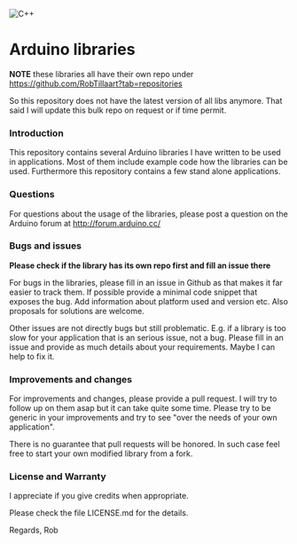 ![C++](https://img.shields.io/badge/C++-Arduino-009988.svg?style=for-the-badge/&logo=c%2B%2B&logoColor=009988)
# Arduino libraries

**NOTE** these libraries all have their own repo under https://github.com/RobTillaart?tab=repositories

So this repository does not have the latest version of all libs anymore. 
That said I will update this bulk repo on request or if time permit.


### Introduction

This repository contains several Arduino libraries I have written to be used in applications. 
Most of them include example code how the libraries can be used. 
Furthermore this repository contains a few stand alone applications.


### Questions

For questions about the usage of the libraries, please post a question on the Arduino 
forum at http://forum.arduino.cc/


### Bugs and issues

**Please check if the library has its own repo first and fill an issue there**

For bugs in the libraries, please fill in an issue in Github as that makes it far easier to track them. 
If possible provide a minimal code snippet that exposes the bug. 
Add information about platform used and version etc.
Also proposals for solutions are welcome.

Other issues are not directly bugs but still problematic.
E.g. if a library is too slow for your application that is an serious issue, not a bug. 
Please fill in an issue and provide as much details about your requirements.
Maybe I can help to fix it.


### Improvements and changes

For improvements and changes, please provide a pull request. 
I will try to follow up on them asap but it can take quite some time. 
Please try to be generic in your improvements and try to see "over the needs of your own application".

There is no guarantee that pull requests will be honored.
In such case feel free to start your own modified library from a fork.


### License and Warranty

I appreciate if you give credits when appropriate.

Please check the file LICENSE.md for the details.


Regards,
Rob

